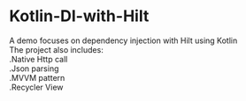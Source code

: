 # Kotlin-DI-with-Hilt
A demo focuses on dependency injection with Hilt using Kotlin
</br>
The project also includes:
</br>
.Native Http call
</br>
.Json parsing
</br>
.MVVM pattern
</br>
.Recycler View 

